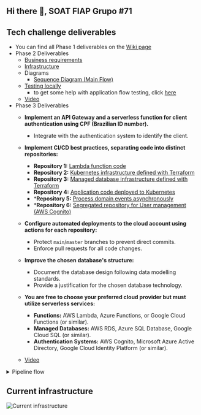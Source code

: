 ## Hi there 👋, SOAT FIAP Grupo #71

## Tech challenge deliverables
- You can find all Phase 1 deliverables on the [Wiki page](https://github.com/soat-fiap/FIAP.TechChallenge.ByteMeBurger/wiki)
- Phase 2 Deliverables
   - [Business requirements](https://github.com/soat-fiap/FIAP.TechChallenge.ByteMeBurger/wiki/Business-Requirements-Document)
   - [Infrastructure](https://github.com/soat-fiap/FIAP.TechChallenge.ByteMeBurger/wiki/Kubernetes-Infrastructure-Requirements)
   - Diagrams
     - [Sequence Diagram (Main Flow)](https://github.com/soat-fiap/FIAP.TechChallenge.ByteMeBurger/wiki/Main-flow-sequence-Diagrams-(Phase-2))
   - [Testing locally](#running-with-kubernetes-locally)
      -  to get some help with application flow testing, click [here](https://github.com/soat-fiap/FIAP.TechChallenge.ByteMeBurger?tab=readme-ov-file#testing)
   - [Video](https://www.youtube.com/watch?v=34ffDcUoUTg)
 - Phase 3 Deliverables
    - **Implement an API Gateway and a serverless function for client authentication using CPF (Brazilian ID number).**
        - Integrate with the authentication system to identify the client.

    - **Implement CI/CD best practices, separating code into distinct repositories:**
      - **Repository 1:** [Lambda function code](https://github.com/soat-fiap/bmb.authenticator)
      - **Repository 2:** [Kubernetes infrastructure defined with Terraform](https://github.com/soat-fiap/bmb.infra)
      - **Repository 3:** [Managed database infrastructure defined with Terraform](https://github.com/soat-fiap/bmb.database)
      - **Repository 4:** [Application code deployed to Kubernetes](https://github.com/soat-fiap/FIAP.TechChallenge.ByteMeBurger)
      - ***Repository 5:** [Process domain events asynchronously](https://github.com/soat-fiap/bmb.events.processor)
      - ***Repository 6:** [Segregated repository for User management (AWS Cognito)](https://github.com/soat-fiap/bmb.users)

    - **Configure automated deployments to the cloud account using actions for each repository:**
      - Protect `main`/`master` branches to prevent direct commits. 
      - Enforce pull requests for all code changes.

    - **Improve the chosen database's structure:**
      - Document the database design following data modelling standards.
      - Provide a justification for the chosen database technology.

    - **You are free to choose your preferred cloud provider but must utilize serverless services:**
      - **Functions:** AWS Lambda, Azure Functions, or Google Cloud Functions (or similar).
      - **Managed Databases:** AWS RDS, Azure SQL Database, Google Cloud SQL (or similar).
      - **Authentication Systems:** AWS Cognito, Microsoft Azure Active Directory, Google Cloud Identity Platform (or similar).
    - [Video](https://www.youtube.com/watch?v=34ffDcUoUTg)

<details>
   <summary>Pipeline flow</summary>
         
  ```mermaid
           graph TD
       subgraph Infrastructure
           bmb.infra["bmb.infra"]
       end
   
       subgraph Storage
           bmb.database["bmb.database"]
           bmb.users["bmb.users"]
       end
   
       subgraph API
           bmb.api["bmb.api"]
       end
   
       subgraph Integration
           bmb.authenticator["bmb.authenticator"]
           bmb.events.processor["bmb.events.processor"]
       end
   
       bmb.api --> bmb.users
       bmb.api --> bmb.database
       bmb.api --> bmb.infra
       bmb.database --> bmb.infra
       bmb.authenticator --> bmb.api
       bmb.events.processor --> bmb.api
   ```
  </details>

## Current infrastructure
![Current infrastructure](https://github.com/user-attachments/assets/c5325ee8-7856-4d85-86e9-5428ae7049f1)


<!--

**Here are some ideas to get you started:**

🙋‍♀️ A short introduction - what is your organization all about?
🌈 Contribution guidelines - how can the community get involved?
👩‍💻 Useful resources - where can the community find your docs? Is there anything else the community should know?
🍿 Fun facts - what does your team eat for breakfast?
🧙 Remember, you can do mighty things with the power of [Markdown](https://docs.github.com/github/writing-on-github/getting-started-with-writing-and-formatting-on-github/basic-writing-and-formatting-syntax)
-->
